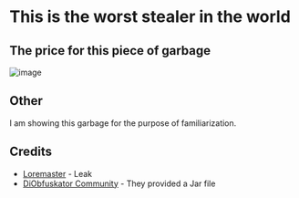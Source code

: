 # This is the worst stealer in the world
## The price for this piece of garbage
![image](https://github.com/Loremas1er/JarkaSteal/assets/88497195/27206f14-fac5-4c40-ba51-8e853c4f97df)
## Other
I am showing this garbage for the purpose of familiarization.
## Credits
 - [Loremaster](https://github.com/Loremas1er) - Leak
 - [DiObfuskator Community](https://discord.gg/tRU27KtPAZ) - They provided a Jar file
